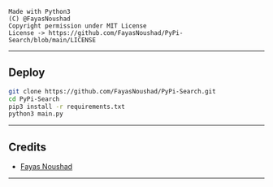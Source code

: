 ```
Made with Python3
(C) @FayasNoushad
Copyright permission under MIT License
License -> https://github.com/FayasNoushad/PyPi-Search/blob/main/LICENSE
```

---

## Deploy

```sh
git clone https://github.com/FayasNoushad/PyPi-Search.git
cd PyPi-Search
pip3 install -r requirements.txt
python3 main.py
```

---

## Credits

- [Fayas Noushad](https://github.com/FayasNoushad)

---
